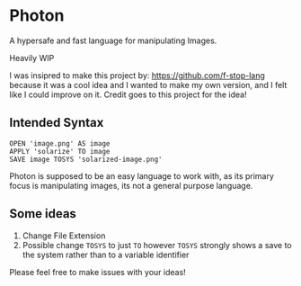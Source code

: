 # Photon
A hypersafe and fast language for manipulating Images.


Heavily WIP

I was insipred to make this project by: https://github.com/f-stop-lang because it was a cool idea and I wanted to make my own version, and I felt like I could improve on it. Credit goes to this project for the idea!


## Intended Syntax
```
OPEN 'image.png' AS image
APPLY 'solarize' TO image
SAVE image TOSYS 'solarized-image.png'
```

Photon is supposed to be an easy language to work with, as its primary focus is manipulating images, its not a general purpose language.


## Some ideas

1. Change File Extension
2. Possible change `TOSYS` to just `TO` however `TOSYS` strongly shows a save to the system rather than to a variable identifier

Please feel free to make issues with your ideas!